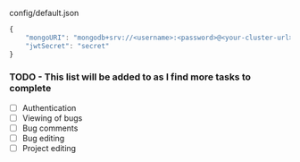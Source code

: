 config/default.json

```javascript
{
    "mongoURI": "mongodb+srv://<username>:<password>@<your-cluster-url>/test?retryWrites=true&w=majority",
    "jwtSecret": "secret"
}
```

### TODO - This list will be added to as I find more tasks to complete

-   [ ] Authentication
-   [ ] Viewing of bugs
-   [ ] Bug comments
-   [ ] Bug editing
-   [ ] Project editing
